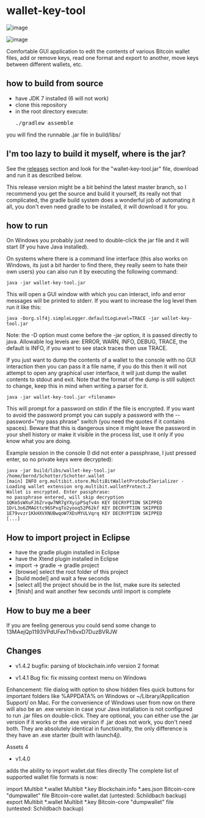 # wallet-key-tool

![image](https://user-images.githubusercontent.com/82718999/236110434-1aa38980-245e-45a0-8ae4-31c3f4e6d77a.png)

![image](https://user-images.githubusercontent.com/82718999/236110447-f62cd45c-b804-4be0-aaa2-70c85e0bb178.png)

Comfortable GUI application to edit the contents of various
Bitcoin wallet files, add or remove keys, read one format and
export to another, move keys between different wallets, etc.

## how to build from source

* have JDK 7 installed (6 will not work)
* clone this repository
* in the root directory execute: <pre>./gradlew assemble</pre>

you will find the runnable .jar file in build/libs/

## I'm too lazy to build it myself, where is the jar?

See the [releases](https://github.com/prof7bit/wallet-key-tool/releases)
section and look for the "wallet-key-tool.jar" file, download and
run it as described below.

This release version might be a bit behind the latest
master branch, so I recommend you get the source and
build it yourself, its really not that complicated, the
gradle build system does a wonderful job of automating
it all, you don't even need gradle to be installed, it
will download it for you.


## how to run

On Windows you probably just need to double-click the jar file
and it will start (If you have Java installed).

On systems where there is a command line interface (this also
works on Windows, its just a bit harder to find there, they
really seem to hate their own users) you can also run it by
executing the following command:

    java -jar wallet-key-tool.jar

This will open a GUI window with which you can interact, info
and error messages will be printed to stderr. If you want to
increase the log level then run it like this:

    java -Dorg.slf4j.simpleLogger.defaultLogLevel=TRACE -jar wallet-key-tool.jar

Note: the -D option must come before the -jar option, it is
passed directly to java. Allowable log levels are:
ERROR, WARN, INFO, DEBUG, TRACE, the default is INFO,
if you want to see stack traces then use TRACE.

If you just want to dump the contents of a wallet to the
console with no GUI interaction then you can pass it a file
name, if you do this then it will not attempt to open any
graphical user interface, it will just dump the wallet contents
to stdout and exit. Note that the format of the dump is still
subject to change, keep this in mind when writing a parser
for it.

    java -jar wallet-key-tool.jar <filename>

This will prompt for a password on stdin if the file is
encrypted. If you want to avoid the password prompt you can
supply a password with the --password="my pass phrase" switch
(you need the quotes if it contains spaces). Beware that this
is dangerous since it might leave the password in your shell
history or make it visible in the process list, use it only
if you know what you are doing.

Example session in the console (I did not enter a passphrase,
I just pressed enter, so no private keys were decrypted):

    java -jar build/libs/wallet-key-tool.jar /home/bernd/Schotter/Schotter.wallet
    [main] INFO org.multibit.store.MultiBitWalletProtobufSerializer - Loading wallet extension org.multibit.walletProtect.2
    Wallet is encrypted. Enter passphrase:
    no passphrase entered, will skip decryption
    1QKm5sWXuFJ6Zrvqw7NR7gYXyipPSqfv4n KEY DECRYPTION SKIPPED
    1DrL3o6ZMAGttc96SPxqTo2yooq52P62kf KEY DECRYPTION SKIPPED
    1E79vvzr1KkHXVXNUBwqoW7XDsMYULVqrq KEY DECRYPTION SKIPPED
    [...]


## How to import project in Eclipse

* have the gradle plugin installed in Eclipse
* have the Xtend plugin installed in Eclipse
* import -> gradle -> gradle project
* [browse] select the root folder of this project
* [build model] and wait a few seconds
* [select all] the project should be in the list, make sure its selected
* [finish] and wait another few seconds until import is complete

## How to buy me a beer

If you are feeling generous you could send some change to 13MAejQp1193VPdUFexTh6vxD7DuzBVRJW

## Changes

- v1.4.2 
bugfix: parsing of blockchain.info version 2 format

- v1.4.1
Bug fix: fix missing context menu on Windows

Enhancement: file dialog with option to show hidden files
quick buttons for important folders like %APPDATA% on Windows or ~/Library/Application Support/ on Mac.
For the convenience of Windows user from now on there will also be an .exe version in case your Java installation is not configured to run .jar files on double-click. They are optional, you can either use the .jar version if it works or the .exe version if .jar does not work, you don't need both. They are absolutely identical in functionality, the only difference is they have an .exe starter (built with launch4j).

Assets 4

- v1.4.0

adds the ability to import wallet.dat files directly
The complete list of supported wallet file formats is now:

import
Multibit *.wallet
Multibit *.key
Blockchain.info *.aes.json
Bitcoin-core "dumpwallet" file
Bitcoin-core wallet.dat
(untested: Schildbach backup)
export
Multibit *.wallet
Multibit *.key
Bitcoin-core "dumpwallet" file
(untested: Schildbach backup)
